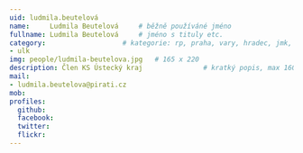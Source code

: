 ```yaml
---
uid: ludmila.beutelová
name:     Ludmila Beutelová  	# běžně používáné jméno
fullname: Ludmila Beutelová 	# jméno s tituly etc.
category:                 	# kategorie: rp, praha, vary, hradec, jmk, senat
- ulk
img: people/ludmila-beutelova.jpg   # 165 x 220
description: Člen KS Ústecký kraj            	# kratký popis, max 160 znaků
mail:
- ludmila.beutelova@pirati.cz
mob:			  
profiles:
  github:                 
  facebook: 		  
  twitter: 		  
  flickr:     		
---
```

